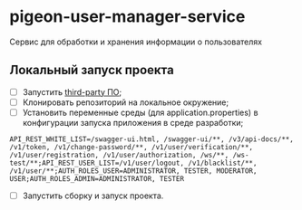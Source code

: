 # pigeon-user-manager-service
Сервис для обработки и хранения информации о пользователях

## Локальный запуск проекта
- [ ] Запустить [third-party ПО](https://github.com/Dokhat-Pigeon/docker-compose);
- [ ] Клонировать репозиторий на локальное окружение;
- [ ] Установить переменные среды (для application.properties) в конфигурации запуска приложения в среде разработки;
```
API_REST_WHITE_LIST=/swagger-ui.html, /swagger-ui/**, /v3/api-docs/**, /v1/token, /v1/change-password/**, /v1/user/verification/**, /v1/user/registration, /v1/user/authorization, /ws/**, /ws-test/**;API_REST_USER_LIST=/v1/user/logout, /v1/blacklist/**, /v1/user/**;AUTH_ROLES_USER=ADMINISTRATOR, TESTER, MODERATOR, USER;AUTH_ROLES_ADMIN=ADMINISTRATOR, TESTER
```
- [ ] Запустить сборку и запуск проекта.